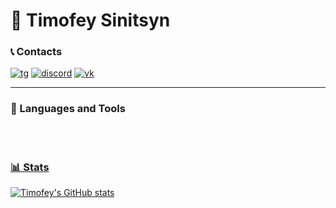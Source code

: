 # 💪 Timofey Sinitsyn




### 📞 Contacts

   <p align="left">
      <a href="https://t.me/tesinitsyn">
         <img alt="tg" title="Telegramm link" src="https://img.shields.io/badge/Telegram-2CA5E0?style=for-the-badge&logo=telegram&logoColor=white"/></a>
      <a href="https://discordapp.com/users/325306081486307328/">
         <img alt="discord" title="Discord link" src="https://img.shields.io/badge/Discord-7289DA?style=for-the-badge&logo=discord&logoColor=white"/></a>
      <a href="https://vk.com/tesinitsyn">
         <img alt="vk" title="vk link" src="https://img.shields.io/badge/вконтакте-%232E87FB.svg?&style=for-the-badge&logo=vk&logoColor=white"/></a>   
   </p>

---

### 🧰 Languages and Tools

<p align="left">
      <a href="">
         <img alt="" title="" src="https://img.shields.io/badge/Java-ED8B00?style=for-the-badge&logo=java&logoColor=white"/></a>
         <img alt="" title="" src="https://img.shields.io/badge/Spring-6DB33F?style=for-the-badge&logo=spring&logoColor=white"/></a>
        <a href="">
         <img alt="" title="" src="https://img.shields.io/badge/PostgreSQL-316192?style=for-the-badge&logo=postgresql&logoColor=white"/></a>
        <a href="">
   </p>


#

### 📊 Stats

![Timofey's GitHub stats](https://github-readme-stats.vercel.app/api?username=tesinitsyn&show_icons=true&theme=gruvbox)

<!-- ![GitHub Streak](https://streak-stats.demolab.com?user=tesinitsyn&theme=gruvbox&border_radius=4.5) -->
